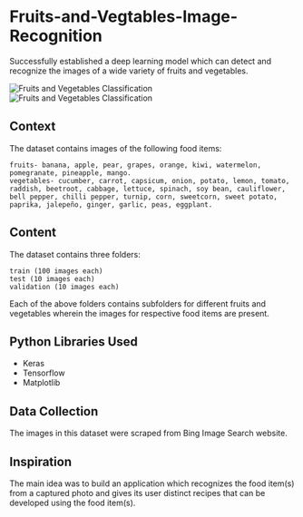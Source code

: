 # Fruits-and-Vegtables-Image-Recognition
Successfully established a deep learning model which can detect and recognize the images of a wide variety of fruits and vegetables.

![Fruits and Vegetables Classification](https://i.ytimg.com/vi/w5T86Z3lod0/maxresdefault.jpg)
![Fruits and Vegetables Classification](https://miro.medium.com/max/687/1*YAHQ9G7GDBGuPuF32GPpoA.png)

## Context

The dataset contains images of the following food items:

    fruits- banana, apple, pear, grapes, orange, kiwi, watermelon, pomegranate, pineapple, mango.
    vegetables- cucumber, carrot, capsicum, onion, potato, lemon, tomato, raddish, beetroot, cabbage, lettuce, spinach, soy bean, cauliflower, bell pepper, chilli pepper, turnip, corn, sweetcorn, sweet potato, paprika, jalepeño, ginger, garlic, peas, eggplant.

## Content

The dataset contains three folders:

    train (100 images each)
    test (10 images each)
    validation (10 images each)

Each of the above folders contains subfolders for different fruits and vegetables wherein the images for respective food items are present.

## Python Libraries Used

<ul>
  <li>Keras</li>
  <li>Tensorflow</li>
  <li>Matplotlib</li>
</ul>

## Data Collection

The images in this dataset were scraped from Bing Image Search website.

## Inspiration

The main idea was to build an application which recognizes the food item(s) from a captured photo and gives its user distinct recipes that can be developed using the food item(s).
